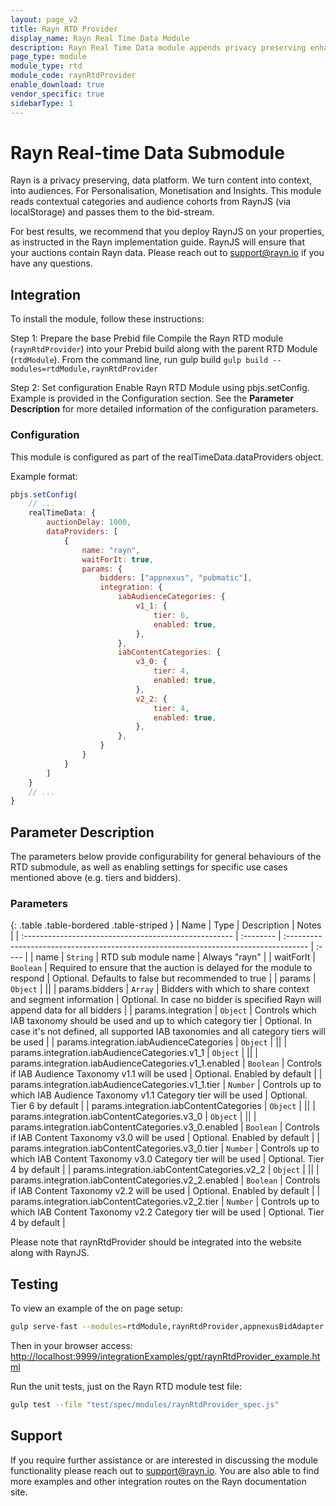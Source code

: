 ```yaml
---
layout: page_v2
title: Rayn RTD Provider
display_name: Rayn Real Time Data Module
description: Rayn Real Time Data module appends privacy preserving enhanced contextual categories and audiences. Moments matter.
page_type: module
module_type: rtd
module_code: raynRtdProvider
enable_download: true
vendor_specific: true
sidebarType: 1
---
```


# Rayn Real-time Data Submodule

Rayn is a privacy preserving, data platform. We turn content into context, into audiences. For Personalisation, Monetisation and Insights. This module reads contextual categories and audience cohorts from RaynJS (via localStorage) and passes them to the bid-stream.

For best results, we recommend that you deploy RaynJS on your properties, as instructed in the Rayn implementation guide. RaynJS will ensure that your auctions contain Rayn data. Please reach out to [support@rayn.io](mailto:support@rayn.io) if you have any questions.

## Integration

To install the module, follow these instructions:

Step 1: Prepare the base Prebid file
Compile the Rayn RTD module (`raynRtdProvider`) into your Prebid build along with the parent RTD Module (`rtdModule`). From the command line, run gulp build `gulp build --modules=rtdModule,raynRtdProvider`

Step 2: Set configuration
Enable Rayn RTD Module using pbjs.setConfig. Example is provided in the Configuration section. See the **Parameter Description** for more detailed information of the configuration parameters.

### Configuration

This module is configured as part of the realTimeData.dataProviders object.

Example format:

```js
pbjs.setConfig(
    // ...
    realTimeData: {
        auctionDelay: 1000,
        dataProviders: [
            {
                name: "rayn",
                waitForIt: true,
                params: {
                    bidders: ["appnexus", "pubmatic"],
                    integration: {
                        iabAudienceCategories: {
                            v1_1: {
                                tier: 6,
                                enabled: true,
                            },
                        },
                        iabContentCategories: {
                            v3_0: {
                                tier: 4,
                                enabled: true,
                            },
                            v2_2: {
                                tier: 4,
                                enabled: true,
                            },
                        },
                    }
                }
            }
        ]
    }
    // ...
}
```

## Parameter Description

The parameters below provide configurability for general behaviours of the RTD submodule, as well as enabling settings for specific use cases mentioned above (e.g. tiers and bidders).

### Parameters

{: .table .table-bordered .table-striped }
| Name                                                  | Type      | Description                                                                          | Notes |
| :---------------------------------------------------- | :-------- | :----------------------------------------------------------------------------------- | :---- |
| name                                                  | `String`  | RTD sub module name                                                                  | Always "rayn" |
| waitForIt                                             | `Boolean` | Required to ensure that the auction is delayed for the module to respond             | Optional. Defaults to false but recommended to true |
| params                                                | `Object`  |                                                                                      ||
| params.bidders                                        | `Array`   | Bidders with which to share context and segment information                          | Optional. In case no bidder is specified Rayn will append data for all bidders |
| params.integration                                    | `Object`  | Controls which IAB taxonomy should be used and up to which category tier             | Optional. In case it's not defined, all supported IAB taxonomies and all category tiers will be used |
| params.integration.iabAudienceCategories              | `Object`  |                                                                                      ||
| params.integration.iabAudienceCategories.v1_1         | `Object`  |                                                                                      ||
| params.integration.iabAudienceCategories.v1_1.enabled | `Boolean` | Controls if IAB Audience Taxonomy v1.1 will be used                                  | Optional. Enabled by default |
| params.integration.iabAudienceCategories.v1_1.tier    | `Number`  | Controls up to which IAB Audience Taxonomy v1.1 Category tier will be used           | Optional. Tier 6 by default |
| params.integration.iabContentCategories               | `Object`  |                                                                                      ||
| params.integration.iabContentCategories.v3_0          | `Object`  |                                                                                      ||
| params.integration.iabContentCategories.v3_0.enabled  | `Boolean` | Controls if IAB Content Taxonomy v3.0 will be used                                   | Optional. Enabled by default |
| params.integration.iabContentCategories.v3_0.tier     | `Number`  | Controls up to which IAB Content Taxonomy v3.0 Category tier will be used            | Optional. Tier 4 by default |
| params.integration.iabContentCategories.v2_2          | `Object`  |                                                                                      ||
| params.integration.iabContentCategories.v2_2.enabled  | `Boolean` | Controls if IAB Content Taxonomy v2.2 will be used                                   | Optional. Enabled by default |
| params.integration.iabContentCategories.v2_2.tier     | `Number`  | Controls up to which IAB Content Taxonomy v2.2 Category tier will be used            | Optional. Tier 4 by default |

Please note that raynRtdProvider should be integrated into the website along with RaynJS.

## Testing

To view an example of the on page setup:

```bash
gulp serve-fast --modules=rtdModule,raynRtdProvider,appnexusBidAdapter
```

Then in your browser access: [http://localhost:9999/integrationExamples/gpt/raynRtdProvider_example.html](http://localhost:9999/integrationExamples/gpt/raynRtdProvider_example.html)

Run the unit tests, just on the Rayn RTD module test file:

```bash
gulp test --file "test/spec/modules/raynRtdProvider_spec.js"
```

## Support

If you require further assistance or are interested in discussing the module functionality please reach out to [support@rayn.io](mailto:support@rayn.io).
You are also able to find more examples and other integration routes on the Rayn documentation site.
